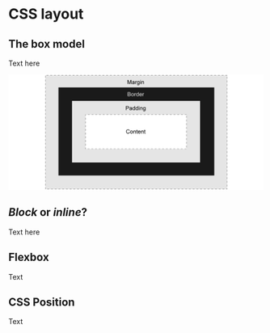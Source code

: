 # CSS layout

## The box model

Text here

![The box model](box-model.png)

## *Block* or *inline*?

Text here

## Flexbox

Text

## CSS Position

Text



